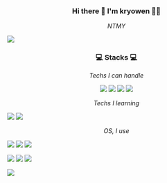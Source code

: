 <h3 align=center> Hi there 👋 I'm kryowen 🙋‍♂️ </h3>
<p align=center><i> NTMY </i></p>

<!--
**kryowen/kryowen** is a ✨ _special_ ✨ repository because its `README.md` (this file) appears on your GitHub profile.
Here are some ideas to get you started:

- solved.ac tier profile
[![Solved.ac 프로필](http://mazassumnida.wtf/api/v2/generate_badge?boj=adviate)](https://solved.ac/adviate)
<img align='right' src="http://mazassumnida.wtf/api/v2/generate_badge?boj=adviate">

- github stats card profile
![Anurag's GitHub stats](https://github-readme-stats.vercel.app/api?username=kryowen&&show_icons=true&theme=onedark)
<img align='left' src="https://github-readme-stats.vercel.app/api?username=kryowen&&show_icons=true&theme=onedark" height="165">


- 🔭 I’m currently working on ...
- 🌱 I’m currently learning ...
- 👯 I’m looking to collaborate on ...
- 🤔 I’m looking for help with ...
- 💬 Ask me about ...
- 📫 How to reach me: ...
- 😄 Pronouns: ...
- ⚡ Fun fact: ...
-->

<!-- Index -->
<img align='center' src="https://capsule-render.vercel.app/api?type=rect&color=gradient&height=300&section=header&text=kryowen&desc=HoneyBee&descAlign=85&fontSize=90&fontAlign=70" />

<h3 align="center"> 💻 Stacks 💻 </h3>
<p align="center"><i> Techs I can handle </i></p>

<!-- 기술 -->
<p align=center>
<img src="https://img.shields.io/badge/C-00599C?style=round-square&logo=c&logoColor=white"/></a>
<img src="https://img.shields.io/badge/C++-00599C?style=round-square&logo=cplusplus&logoColor=white"/></a>
<img src="https://img.shields.io/badge/Python-3776AB?style=round-square&logo=python&logoColor=white"/></a>
<img src="https://img.shields.io/badge/Unity-000000?style=round-square&logo=Unity&logoColor=white"/></a>

<p align="center"><i> Techs I learning </i></p>
<!-- 배우고 있는 중 -->
<img src="https://img.shields.io/badge/Java-007396?style=round-square&logo=Java&logoColor=white"/></a>
<img src="https://img.shields.io/badge/C Sharp-239120?style=round-square&logo=csharp&logoColor=white"/></a>

<p align="center"><i> OS, I use </i></p>
<!-- 사용하는 운영체제 -->
<img src="https://img.shields.io/badge/Ubuntu-E95420?style=round-square&logo=ubuntu&logoColor=white"/></a>
<img src="https://img.shields.io/badge/Windows-0078D6?style=round-square&logo=windows&logoColor=white"/></a>
<img src="https://img.shields.io/badge/Android-3DDC84?style=round-square&logo=android&logoColor=white"/></a>

<!-- 연락 -->
<a href="mailto:iluvidus@gmail.com" target="_blank"><img src="https://img.shields.io/badge/Gmail-EA4335?style=flat-round&logo=gmail&logoColor=white"/></a>
<a href="https://discord.com" target="_blank"><img src="https://img.shields.io/badge/Discord-5865F2?style=flat-round&logo=discord&logoColor=white"/></a>
<a href="https://github.com/kryowen" target="_blank"><img src="https://img.shields.io/badge/Github-181717?style=flat-round&logo=github&logoColor=white"/></a>

<!--방문자 수-->
<img align='center' src="https://hits.seeyoufarm.com/api/count/incr/badge.svg?url=https%3A%2F%2Fgithub.com%2Fkryowen&count_bg=%23FF7F00&title_bg=%23002643&icon=pinboard.svg&icon_color=%23FFFFFF&title=visitors&edge_flat=false">

